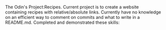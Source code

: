 The Odin's Project:Recipes.
Current project is to create a website containing recipes with relative/absolute links.
Currently have no knowledge on an efficient way to comment on commits and what to write in a README.md.
Completed and demonstrated these skills: